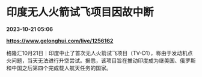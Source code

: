 # 印度无人火箭试飞项目因故中断

**2023-10-21 05:06**

**https://www.gelonghui.com/live/1256162**

格隆汇10月21日｜印度中止了首次无人火箭试飞项目（TV-D1），称由于发动机点火问题，当天无法进行升空尝试。据悉，该项目旨在推动印度成为继美国、俄罗斯和中国之后第四个完成载人航天任务的国家。